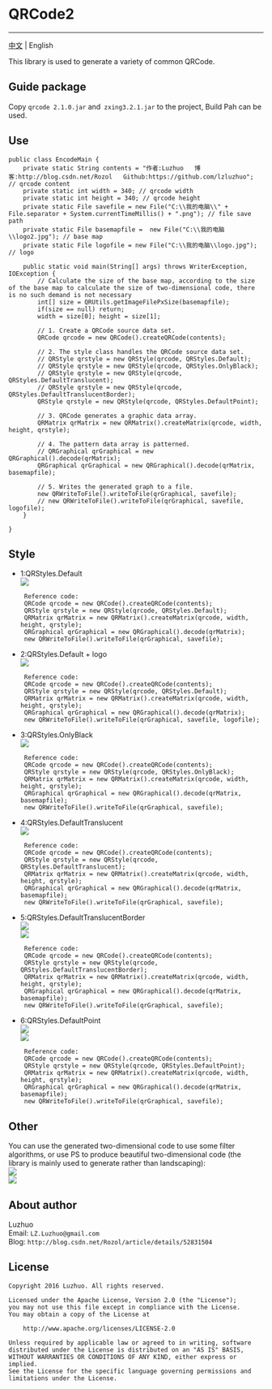 # QRCode2
---
[中文](https://github.com/LZLuzhuo/QRCode2/blob/master/README.md) | English

This library is used to generate a variety of common QRCode.

## Guide package
Copy `qrcode 2.1.0.jar` and` zxing3.2.1.jar` to the project, Build Pah can be used.


## Use
	public class EncodeMain {
		private static String contents = "作者:Luzhuo   博客:http://blog.csdn.net/Rozol   Github:https://github.com/lzluzhuo"; // qrcode content 
		private static int width = 340; // qrcode width
		private static int height = 340; // qrcode height
		private static File savefile = new File("C:\\我的电脑\\" + File.separator + System.currentTimeMillis() + ".png"); // file save path
		private static File basemapfile =  new File("C:\\我的电脑\\logo2.jpg"); // base map
		private static File logofile = new File("C:\\我的电脑\\logo.jpg"); // logo
		
		public static void main(String[] args) throws WriterException, IOException {
			// Calculate the size of the base map, according to the size of the base map to calculate the size of two-dimensional code, there is no such demand is not necessary
			int[] size = QRUtils.getImageFilePxSize(basemapfile);
			if(size == null) return;
			width = size[0]; height = size[1];
			
	    	// 1. Create a QRCode source data set.
	    	QRCode qrcode = new QRCode().createQRCode(contents);
	    	
	    	// 2. The style class handles the QRCode source data set.
	    	// QRStyle qrstyle = new QRStyle(qrcode, QRStyles.Default);
	    	// QRStyle qrstyle = new QRStyle(qrcode, QRStyles.OnlyBlack);
	    	// QRStyle qrstyle = new QRStyle(qrcode, QRStyles.DefaultTranslucent);
	    	// QRStyle qrstyle = new QRStyle(qrcode, QRStyles.DefaultTranslucentBorder);
	    	QRStyle qrstyle = new QRStyle(qrcode, QRStyles.DefaultPoint);
	    	
	    	// 3. QRCode generates a graphic data array.
	    	QRMatrix qrMatrix = new QRMatrix().createMatrix(qrcode, width, height, qrstyle);
	    	
	    	// 4. The pattern data array is patterned.
	    	// QRGraphical qrGraphical = new QRGraphical().decode(qrMatrix);
	    	QRGraphical qrGraphical = new QRGraphical().decode(qrMatrix, basemapfile);
	    	
	    	// 5. Writes the generated graph to a file.
	    	new QRWriteToFile().writeToFile(qrGraphical, savefile);
	    	// new QRWriteToFile().writeToFile(qrGraphical, savefile, logofile);
		}
	
	}


## Style
 - 1:QRStyles.Default  
   ![](/screenshot/Default.png)  
	
		Reference code:
	    QRCode qrcode = new QRCode().createQRCode(contents);
	    QRStyle qrstyle = new QRStyle(qrcode, QRStyles.Default);
	    QRMatrix qrMatrix = new QRMatrix().createMatrix(qrcode, width, height, qrstyle);
	    QRGraphical qrGraphical = new QRGraphical().decode(qrMatrix);
	    new QRWriteToFile().writeToFile(qrGraphical, savefile);

 - 2:QRStyles.Default + logo  
   ![](/screenshot/logo.png)  

		Reference code:
	    QRCode qrcode = new QRCode().createQRCode(contents);
	    QRStyle qrstyle = new QRStyle(qrcode, QRStyles.Default);
	    QRMatrix qrMatrix = new QRMatrix().createMatrix(qrcode, width, height, qrstyle);
	    QRGraphical qrGraphical = new QRGraphical().decode(qrMatrix);
	    new QRWriteToFile().writeToFile(qrGraphical, savefile, logofile);

 - 3:QRStyles.OnlyBlack  
   ![](/screenshot/OnlyBlack.png)  

		Reference code:
		QRCode qrcode = new QRCode().createQRCode(contents);
	    QRStyle qrstyle = new QRStyle(qrcode, QRStyles.OnlyBlack);
	    QRMatrix qrMatrix = new QRMatrix().createMatrix(qrcode, width, height, qrstyle);
	    QRGraphical qrGraphical = new QRGraphical().decode(qrMatrix, basemapfile);
	    new QRWriteToFile().writeToFile(qrGraphical, savefile);

 - 4:QRStyles.DefaultTranslucent  
   ![](/screenshot/DefaultTranslucent.png)  

		Reference code:
		QRCode qrcode = new QRCode().createQRCode(contents);
	    QRStyle qrstyle = new QRStyle(qrcode, QRStyles.DefaultTranslucent);
	    QRMatrix qrMatrix = new QRMatrix().createMatrix(qrcode, width, height, qrstyle);
	    QRGraphical qrGraphical = new QRGraphical().decode(qrMatrix, basemapfile);
	    new QRWriteToFile().writeToFile(qrGraphical, savefile);

 - 5:QRStyles.DefaultTranslucentBorder  
   ![](/screenshot/DefaultTranslucentBorder.png)  
   ![](/screenshot/DefaultTranslucentBorder2.png)  

		Reference code:
		QRCode qrcode = new QRCode().createQRCode(contents);
	    QRStyle qrstyle = new QRStyle(qrcode, QRStyles.DefaultTranslucentBorder);
	    QRMatrix qrMatrix = new QRMatrix().createMatrix(qrcode, width, height, qrstyle);
	    QRGraphical qrGraphical = new QRGraphical().decode(qrMatrix, basemapfile);
	    new QRWriteToFile().writeToFile(qrGraphical, savefile);

 - 6:QRStyles.DefaultPoint  
   ![](/screenshot/DefaultPoint.png)  
   ![](/screenshot/DefaultPoint2.png)  

		Reference code:
		QRCode qrcode = new QRCode().createQRCode(contents);
	    QRStyle qrstyle = new QRStyle(qrcode, QRStyles.DefaultPoint);
	    QRMatrix qrMatrix = new QRMatrix().createMatrix(qrcode, width, height, qrstyle);
	    QRGraphical qrGraphical = new QRGraphical().decode(qrMatrix, basemapfile);
	    new QRWriteToFile().writeToFile(qrGraphical, savefile);


## Other
You can use the generated two-dimensional code to use some filter algorithms, or use PS to produce beautiful two-dimensional code (the library is mainly used to generate rather than landscaping):  
![](/screenshot/caise.jpg)  
![](/screenshot/github.png)  


## About author

Luzhuo  
Email: `LZ.Luzhuo@gmail.com`  
Blog: `http://blog.csdn.net/Rozol/article/details/52831504`  


## License

	Copyright 2016 Luzhuo. All rights reserved.
	
	Licensed under the Apache License, Version 2.0 (the "License");
	you may not use this file except in compliance with the License.
	You may obtain a copy of the License at
	
	    http://www.apache.org/licenses/LICENSE-2.0
	
	Unless required by applicable law or agreed to in writing, software
	distributed under the License is distributed on an "AS IS" BASIS,
	WITHOUT WARRANTIES OR CONDITIONS OF ANY KIND, either express or implied.
	See the License for the specific language governing permissions and
	limitations under the License.
